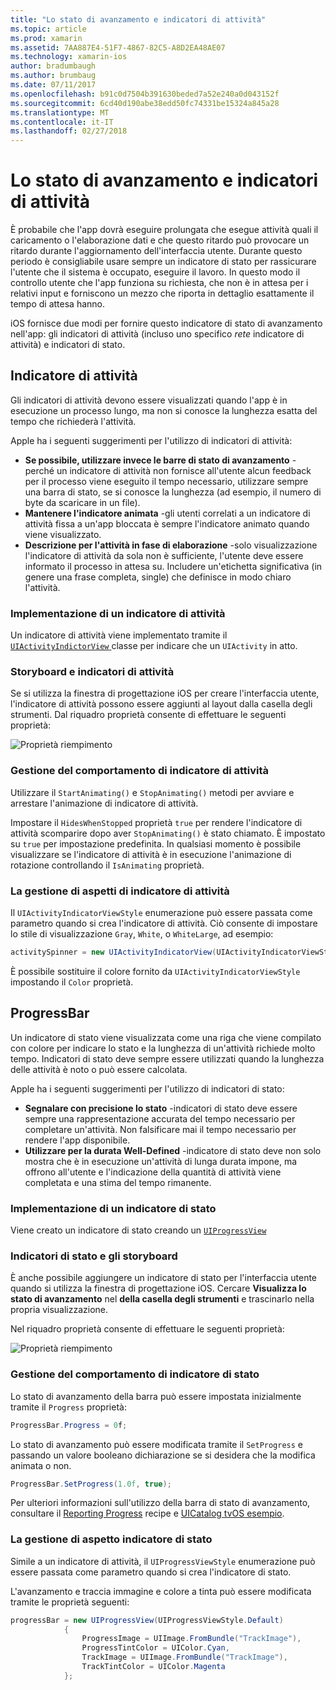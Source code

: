 ```yaml
---
title: "Lo stato di avanzamento e indicatori di attività"
ms.topic: article
ms.prod: xamarin
ms.assetid: 7AA887E4-51F7-4867-82C5-A8D2EA48AE07
ms.technology: xamarin-ios
author: bradumbaugh
ms.author: brumbaug
ms.date: 07/11/2017
ms.openlocfilehash: b91c0d7504b391630beded7a52e240a0d043152f
ms.sourcegitcommit: 6cd40d190abe38edd50fc74331be15324a845a28
ms.translationtype: MT
ms.contentlocale: it-IT
ms.lasthandoff: 02/27/2018
---
```

# <a name="progress-and-activity-indicators"></a>Lo stato di avanzamento e indicatori di attività

È probabile che l'app dovrà eseguire prolungata che esegue attività quali il caricamento o l'elaborazione dati e che questo ritardo può provocare un ritardo durante l'aggiornamento dell'interfaccia utente. Durante questo periodo è consigliabile usare sempre un indicatore di stato per rassicurare l'utente che il sistema è occupato, eseguire il lavoro. In questo modo il controllo utente che l'app funziona su richiesta, che non è in attesa per i relativi input e forniscono un mezzo che riporta in dettaglio esattamente il tempo di attesa hanno.

iOS fornisce due modi per fornire questo indicatore di stato di avanzamento nell'app: gli indicatori di attività (incluso uno specifico _rete_ indicatore di attività) e indicatori di stato.

## <a name="activity-indicator"></a>Indicatore di attività

Gli indicatori di attività devono essere visualizzati quando l'app è in esecuzione un processo lungo, ma non si conosce la lunghezza esatta del tempo che richiederà l'attività.

Apple ha i seguenti suggerimenti per l'utilizzo di indicatori di attività:

- **Se possibile, utilizzare invece le barre di stato di avanzamento** - perché un indicatore di attività non fornisce all'utente alcun feedback per il processo viene eseguito il tempo necessario, utilizzare sempre una barra di stato, se si conosce la lunghezza (ad esempio, il numero di byte da scaricare in un file).
- **Mantenere l'indicatore animata** -gli utenti correlati a un indicatore di attività fissa a un'app bloccata è sempre l'indicatore animato quando viene visualizzato.
- **Descrizione per l'attività in fase di elaborazione** -solo visualizzazione l'indicatore di attività da sola non è sufficiente, l'utente deve essere informato il processo in attesa su. Includere un'etichetta significativa (in genere una frase completa, single) che definisce in modo chiaro l'attività.

### <a name="implementing-an-activity-indicator"></a>Implementazione di un indicatore di attività

Un indicatore di attività viene implementato tramite il [ `UIActivityIndictorView` ](https://developer.xamarin.com/api/type/UIKit.UIActivityIndicatorView/) classe per indicare che un `UIActivity` in atto.

### <a name="activity-indicators-and-storyboards"></a>Storyboard e indicatori di attività

Se si utilizza la finestra di progettazione iOS per creare l'interfaccia utente, l'indicatore di attività possono essere aggiunti al layout dalla casella degli strumenti. Dal riquadro proprietà consente di effettuare le seguenti proprietà:

![Proprietà riempimento](progress-activity-indicator-images/progress-indicator1.png)

### <a name="managing-activity-indicator-behavior"></a>Gestione del comportamento di indicatore di attività

Utilizzare il `StartAnimating()` e `StopAnimating()` metodi per avviare e arrestare l'animazione di indicatore di attività.

Impostare il `HidesWhenStopped` proprietà `true` per rendere l'indicatore di attività scomparire dopo aver `StopAnimating()` è stato chiamato. È impostato su `true` per impostazione predefinita. In qualsiasi momento è possibile visualizzare se l'indicatore di attività è in esecuzione l'animazione di rotazione controllando il `IsAnimating` proprietà. 


### <a name="managing-activity-indicator-appearances"></a>La gestione di aspetti di indicatore di attività

Il `UIActivityIndicatorViewStyle` enumerazione può essere passata come parametro quando si crea l'indicatore di attività. Ciò consente di impostare lo stile di visualizzazione `Gray`, `White`, o `WhiteLarge`, ad esempio:

```csharp
activitySpinner = new UIActivityIndicatorView(UIActivityIndicatorViewStyle.WhiteLarge);
```

È possibile sostituire il colore fornito da `UIActivityIndicatorViewStyle` impostando il `Color` proprietà.

## <a name="progress-bar"></a>ProgressBar

Un indicatore di stato viene visualizzata come una riga che viene compilato con colore per indicare lo stato e la lunghezza di un'attività richiede molto tempo. Indicatori di stato deve sempre essere utilizzati quando la lunghezza delle attività è noto o può essere calcolata.

Apple ha i seguenti suggerimenti per l'utilizzo di indicatori di stato:

- **Segnalare con precisione lo stato** -indicatori di stato deve essere sempre una rappresentazione accurata del tempo necessario per completare un'attività. Non falsificare mai il tempo necessario per rendere l'app disponibile.
- **Utilizzare per la durata Well-Defined** -indicatore di stato deve non solo mostra che è in esecuzione un'attività di lunga durata impone, ma offrono all'utente e l'indicazione della quantità di attività viene completata e una stima del tempo rimanente.

### <a name="implementing-an-progress-bar"></a>Implementazione di un indicatore di stato

Viene creato un indicatore di stato creando un [`UIProgressView`](https://developer.xamarin.com/api/type/UIKit.UIProgressView/)

### <a name="progress-bars-and-storyboards"></a>Indicatori di stato e gli storyboard

È anche possibile aggiungere un indicatore di stato per l'interfaccia utente quando si utilizza la finestra di progettazione iOS. Cercare **Visualizza lo stato di avanzamento** nel **della casella degli strumenti** e trascinarlo nella propria visualizzazione.

Nel riquadro proprietà consente di effettuare le seguenti proprietà:

![Proprietà riempimento](progress-activity-indicator-images/progress-indicator3.png)


### <a name="managing-progress-bar-behavior"></a>Gestione del comportamento di indicatore di stato

Lo stato di avanzamento della barra può essere impostata inizialmente tramite il `Progress` proprietà:

```csharp
ProgressBar.Progress = 0f;
```

Lo stato di avanzamento può essere modificata tramite il `SetProgress` e passando un valore booleano dichiarazione se si desidera che la modifica animata o non.

```csharp
ProgressBar.SetProgress(1.0f, true);
```

Per ulteriori informazioni sull'utilizzo della barra di stato di avanzamento, consultare il [Reporting Progress](https://developer.xamarin.com/recipes/cross-platform/networking/download_progress/#Reporting_Progress_in_iOS) recipe e [UICatalog tvOS esempio](https://developer.xamarin.com/samples/monotouch/tvos/UICatalog/).

### <a name="managing-progress-bar-appearance"></a>La gestione di aspetto indicatore di stato

Simile a un indicatore di attività, il `UIProgressViewStyle` enumerazione può essere passata come parametro quando si crea l'indicatore di stato.

L'avanzamento e traccia immagine e colore a tinta può essere modificata tramite le proprietà seguenti:

```csharp
progressBar = new UIProgressView(UIProgressViewStyle.Default)
            {
                ProgressImage = UIImage.FromBundle("TrackImage"),
                ProgressTintColor = UIColor.Cyan,
                TrackImage = UIImage.FromBundle("TrackImage"),
                TrackTintColor = UIColor.Magenta
            }; 
```



